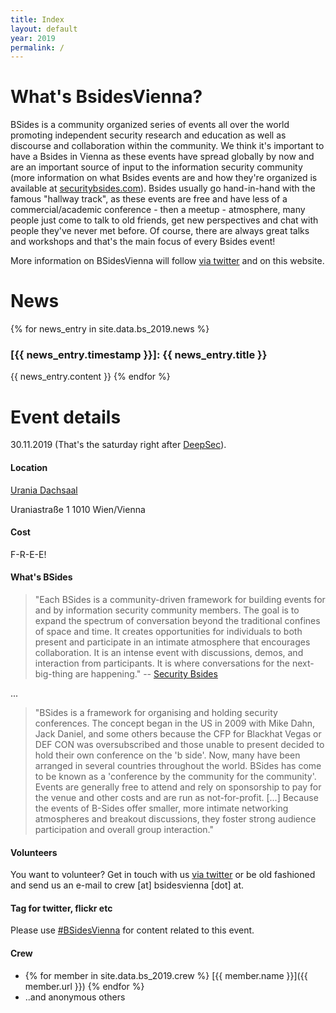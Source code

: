 ```yaml
---
title: Index
layout: default
year: 2019
permalink: /
---
```


# What's BsidesVienna?

BSides is a community organized series of events all over the world promoting independent security research and education as well as discourse and collaboration within the community. We think it's important to have a Bsides in Vienna as these events have spread globally by now and are an important source of input to the information security community (more information on what Bsides events are and how they're organized is available at [securitybsides.com](http://www.securitybsides.com)). Bsides usually go hand-in-hand with the famous "hallway track", as these events are free and have less of a commercial/academic conference - then a meetup - atmosphere, many people just come to talk to old friends, get new perspectives and chat with people they've never met before. Of course, there are always great talks and workshops and that's the main focus of every Bsides event!

More information on BSidesVienna will follow [via twitter](https://twitter.com/BSidesVienna) and on this website.

# News

{% for news_entry in site.data.bs_2019.news %}
### [{{ news_entry.timestamp }}]: {{ news_entry.title }}
{{ news_entry.content }}
{% endfor %}

# Event details

30.11.2019 (That's the saturday right after [DeepSec](https://deepsec.net/)).

#### Location

[Urania Dachsaal](https://www.vhs.at/de/ueber-die-vhs/veranstaltungszentren#pvhs-wiener-urania-veranstaltungssalep)

Uraniastraße 1 1010 Wien/Vienna

#### Cost

F-R-E-E!

#### What's BSides

> "Each BSides is a community-driven framework for building events for and by information security community members.  The goal is to expand the spectrum of conversation beyond the traditional confines of space and time.  It creates opportunities for individuals to both present and participate in an intimate atmosphere that encourages collaboration. It is an intense event with discussions, demos, and interaction from participants. It is where conversations for the next-big-thing are happening."
-- [Security Bsides](http://www.securitybsides.com)

...

> "BSides is a framework for organising and holding security conferences. The concept began in the US in 2009 with Mike Dahn, Jack Daniel, and some others because the CFP for Blackhat Vegas or DEF CON was oversubscribed and those unable to present decided to hold their own conference on the 'b side'. Now, many have been arranged in several countries throughout the world. BSides has come to be known as a 'conference by the community for the community'. Events are generally free to attend and rely on sponsorship to pay for the venue and other costs and are run as not-for-profit. [...]  Because the events of B-Sides offer smaller, more intimate networking atmospheres and breakout discussions, they foster strong audience participation and overall group interaction."

#### Volunteers

You want to volunteer? Get in touch with us [via twitter](https://twitter.com/BSidesVienna)
or be old fashioned and send us an e-mail to crew [at] bsidesvienna [dot] at.

#### Tag for twitter, flickr etc

Please use [#BSidesVienna](https://twitter.com/search?q=bsidesvienna) for content related to this event.

#### Crew

* {% for member in site.data.bs_2019.crew %} [{{ member.name }}]({{ member.url }}) {% endfor %}
* ..and anonymous others
